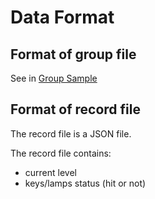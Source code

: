 # Data Format

## Format of group file

See in [Group Sample](./groups/basic.txt)

## Format of record file

The record file is a JSON file.

The record file contains:

-    current level
-    keys/lamps status (hit or not)
